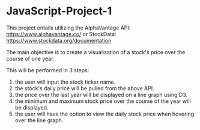 # JavaScript-Project-1

This project entails utilizing the AlphaVantage API: https://www.alphavantage.co/ or StockData: https://www.stockdata.org/documentation

The main objective is to create a visualization of a stock's price over the course of one year.

This will be performed in 3 steps:
1) the user will input the stock ticker name.
2) the stock's daily price will be pulled from the above API.
3) the price over the last year will be displayed on a line graph using D3.
4) the minimum and maximum stock price over the course of the year will be displayed.
5) the user will have the option to view the daily stock price when hovering over the line graph.
